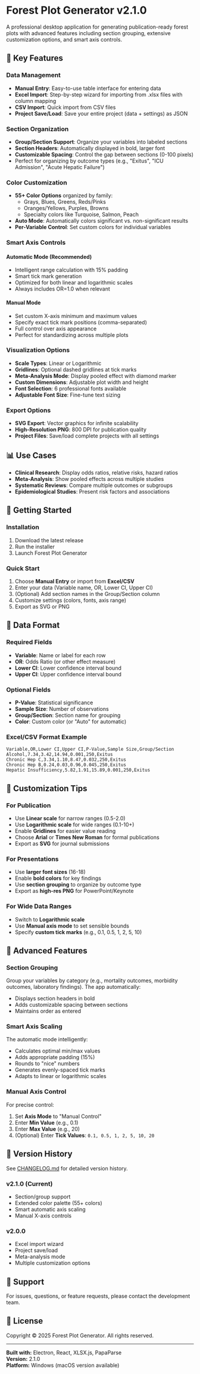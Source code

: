 # Forest Plot Generator v2.1.0

A professional desktop application for generating publication-ready forest plots with advanced features including section grouping, extensive customization options, and smart axis controls.

## 🌟 Key Features

### Data Management
- **Manual Entry**: Easy-to-use table interface for entering data
- **Excel Import**: Step-by-step wizard for importing from .xlsx files with column mapping
- **CSV Import**: Quick import from CSV files
- **Project Save/Load**: Save your entire project (data + settings) as JSON

### Section Organization
- **Group/Section Support**: Organize your variables into labeled sections
- **Section Headers**: Automatically displayed in bold, larger font
- **Customizable Spacing**: Control the gap between sections (0-100 pixels)
- Perfect for organizing by outcome types (e.g., "Exitus", "ICU Admission", "Acute Hepatic Failure")

### Color Customization
- **55+ Color Options** organized by family:
  - Grays, Blues, Greens, Reds/Pinks
  - Oranges/Yellows, Purples, Browns
  - Specialty colors like Turquoise, Salmon, Peach
- **Auto Mode**: Automatically colors significant vs. non-significant results
- **Per-Variable Control**: Set custom colors for individual variables

### Smart Axis Controls

#### Automatic Mode (Recommended)
- Intelligent range calculation with 15% padding
- Smart tick mark generation
- Optimized for both linear and logarithmic scales
- Always includes OR=1.0 when relevant

#### Manual Mode
- Set custom X-axis minimum and maximum values
- Specify exact tick mark positions (comma-separated)
- Full control over axis appearance
- Perfect for standardizing across multiple plots

### Visualization Options
- **Scale Types**: Linear or Logarithmic
- **Gridlines**: Optional dashed gridlines at tick marks
- **Meta-Analysis Mode**: Display pooled effect with diamond marker
- **Custom Dimensions**: Adjustable plot width and height
- **Font Selection**: 6 professional fonts available
- **Adjustable Font Size**: Fine-tune text sizing

### Export Options
- **SVG Export**: Vector graphics for infinite scalability
- **High-Resolution PNG**: 800 DPI for publication quality
- **Project Files**: Save/load complete projects with all settings

## 📊 Use Cases

- **Clinical Research**: Display odds ratios, relative risks, hazard ratios
- **Meta-Analysis**: Show pooled effects across multiple studies
- **Systematic Reviews**: Compare multiple outcomes or subgroups
- **Epidemiological Studies**: Present risk factors and associations

## 🚀 Getting Started

### Installation
1. Download the latest release
2. Run the installer
3. Launch Forest Plot Generator

### Quick Start
1. Choose **Manual Entry** or import from **Excel/CSV**
2. Enter your data (Variable name, OR, Lower CI, Upper CI)
3. (Optional) Add section names in the Group/Section column
4. Customize settings (colors, fonts, axis range)
5. Export as SVG or PNG

## 📝 Data Format

### Required Fields
- **Variable**: Name or label for each row
- **OR**: Odds Ratio (or other effect measure)
- **Lower CI**: Lower confidence interval bound
- **Upper CI**: Upper confidence interval bound

### Optional Fields
- **P-Value**: Statistical significance
- **Sample Size**: Number of observations
- **Group/Section**: Section name for grouping
- **Color**: Custom color (or "Auto" for automatic)

### Excel/CSV Format Example
```
Variable,OR,Lower CI,Upper CI,P-Value,Sample Size,Group/Section
Alcohol,7.34,3.42,14.94,0.001,250,Exitus
Chronic Hep C,3.34,1.10,8.47,0.032,250,Exitus
Chronic Hep B,0.24,0.03,0.96,0.045,250,Exitus
Hepatic Insufficiency,5.82,1.91,15.89,0.001,250,Exitus
```

## 🎨 Customization Tips

### For Publication
- Use **Linear scale** for narrow ranges (0.5-2.0)
- Use **Logarithmic scale** for wide ranges (0.1-10+)
- Enable **Gridlines** for easier value reading
- Choose **Arial** or **Times New Roman** for formal publications
- Export as **SVG** for journal submissions

### For Presentations
- Use **larger font sizes** (16-18)
- Enable **bold colors** for key findings
- Use **section grouping** to organize by outcome type
- Export as **high-res PNG** for PowerPoint/Keynote

### For Wide Data Ranges
- Switch to **Logarithmic scale**
- Use **Manual axis mode** to set sensible bounds
- Specify **custom tick marks** (e.g., 0.1, 0.5, 1, 2, 5, 10)

## 🔧 Advanced Features

### Section Grouping
Group your variables by category (e.g., mortality outcomes, morbidity outcomes, laboratory findings). The app automatically:
- Displays section headers in bold
- Adds customizable spacing between sections
- Maintains order as entered

### Smart Axis Scaling
The automatic mode intelligently:
- Calculates optimal min/max values
- Adds appropriate padding (15%)
- Rounds to "nice" numbers
- Generates evenly-spaced tick marks
- Adapts to linear or logarithmic scales

### Manual Axis Control
For precise control:
1. Set **Axis Mode** to "Manual Control"
2. Enter **Min Value** (e.g., 0.1)
3. Enter **Max Value** (e.g., 20)
4. (Optional) Enter **Tick Values**: `0.1, 0.5, 1, 2, 5, 10, 20`

## 📖 Version History

See [CHANGELOG.md](CHANGELOG.md) for detailed version history.

### v2.1.0 (Current)
- Section/group support
- Extended color palette (55+ colors)
- Smart automatic axis scaling
- Manual X-axis controls

### v2.0.0
- Excel import wizard
- Project save/load
- Meta-analysis mode
- Multiple customization options

## 🤝 Support

For issues, questions, or feature requests, please contact the development team.

## 📄 License

Copyright © 2025 Forest Plot Generator. All rights reserved.

---

**Built with:** Electron, React, XLSX.js, PapaParse  
**Version:** 2.1.0  
**Platform:** Windows (macOS version available)
